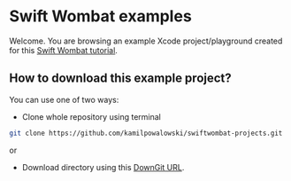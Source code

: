 # Swift Wombat examples

Welcome. You are browsing an example Xcode project/playground created for this [Swift Wombat tutorial](https://swiftwombat.com/how-to-dim-image-for-dark-mode-using-colorscheme-in-swiftui/).

## How to download this example project?

You can use one of two ways:

- Clone whole repository using terminal

```bash
git clone https://github.com/kamilpowalowski/swiftwombat-projects.git
```

or

- Download directory using this [DownGit URL](https://downgit.github.io/#/home?url=https://github.com/kamilpowalowski/swiftwombat-projects/tree/main/ColorScheme).
